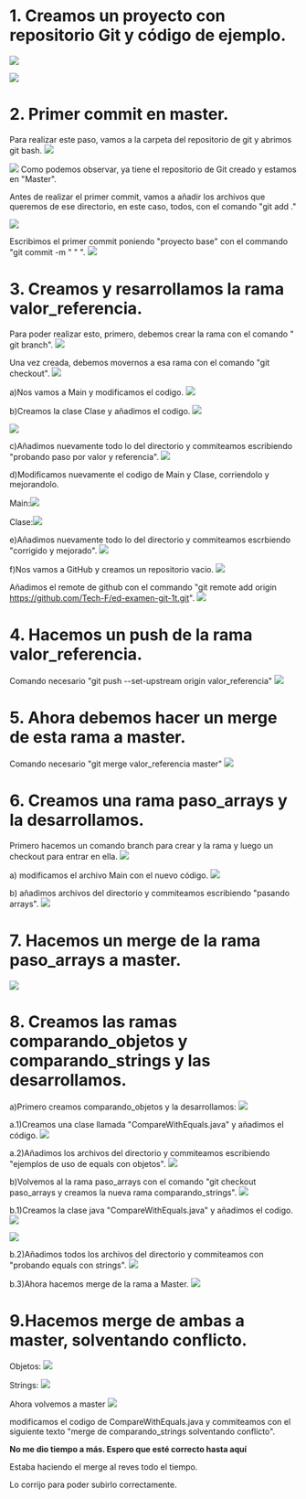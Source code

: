 # 1. Creamos un proyecto con repositorio Git y código de ejemplo.
![](img/img.png)

![](img/img_1.png)

# 2. Primer commit en master.
Para realizar este paso, vamos a la carpeta del repositorio de git y abrimos git bash.
![](img/img_2.png)

![](img/img_3.png)
Como podemos observar, ya tiene el repositorio de Git creado y estamos en "Master".

Antes de realizar el primer commit, vamos a añadir los archivos que queremos de ese directorio, en este caso, todos, con el comando "git add ."

![](img/img_4.png)

Escribimos el primer commit poniendo "proyecto base" con el commando "git commit -m " " ".
![](img/img_5.png)

# 3. Creamos y resarrollamos la rama valor_referencia.
Para poder realizar esto, primero, debemos crear la rama con el comando " git branch".
![](img/img_6.png)

Una vez creada, debemos movernos a esa rama con el comando "git checkout".
![](img/img_7.png)

a)Nos vamos a Main y modificamos el codigo.
![](img/img_8.png)

b)Creamos la clase Clase y añadimos el codigo.
![](img/img_9.png)

![](img/img_10.png)

c)Añadimos nuevamente todo lo del directorio y commiteamos escribiendo "probando paso por valor y referencia".
![](img/img_11.png)

d)Modificamos nuevamente el codigo de Main y Clase, corriendolo y mejorandolo.

Main:![](img/img_12.png)

Clase:![](img/img_13.png)

e)Añadimos nuevamente todo lo del directorio y commiteamos escrbiendo "corrigido y mejorado".
![](img/img_14.png)

f)Nos vamos a GitHub y creamos un repositorio vacio.
![](img/img_15.png)

Añadimos el remote de github con el commando "git remote add origin https://github.com/Tech-F/ed-examen-git-1t.git".
![](img/img_16.png)

# 4. Hacemos un push de la rama valor_referencia.
Comando necesario "git push --set-upstream origin valor_referencia"
![](img/img_17.png)

# 5. Ahora debemos hacer un merge de esta rama a master.
Comando necesario "git merge valor_referencia master"
![](img/img_18.png)

# 6. Creamos una rama paso_arrays y la desarrollamos.
Primero hacemos un comando branch para crear y la rama y luego un checkout para entrar en ella.
![](img/img_19.png)

a) modificamos el archivo Main con el nuevo código.
![](img/img_20.png)

b) añadimos archivos del directorio y commiteamos escribiendo "pasando arrays".
![](img/img_21.png)

# 7. Hacemos un merge de la rama paso_arrays a master.
![](img/img_22.png)

# 8. Creamos las ramas comparando_objetos y comparando_strings y las desarrollamos.
a)Primero creamos comparando_objetos y la desarrollamos:
![](img/img_23.png)

a.1)Creamos una clase llamada "CompareWithEquals.java" y añadimos el código.
![](img/img_24.png)

a.2)Añadimos los archivos del directorio y commiteamos escribiendo "ejemplos de uso de equals con objetos".
![](img/img_25.png)

b)Volvemos al la rama paso_arrays con el comando "git checkout paso_arrays y creamos la nueva rama comparando_strings".
![](img/img_26.png)

b.1)Creamos la clase java "CompareWithEquals.java" y añadimos el codigo.
![](img/img_27.png)

![](img/img_28.png)

b.2)Añadimos todos los archivos del directorio y commiteamos con "probando equals con strings".
![](img/img_29.png)

b.3)Ahora hacemos merge de la rama a Master.
![](img/img_30.png)

# 9.Hacemos merge de ambas a master, solventando conflicto.

Objetos:
![](img/img_31.png)

Strings:
![](img/img_32.png)

Ahora volvemos a master
![](img/img_33.png)

modificamos el codigo de CompareWithEquals.java y commiteamos con el siguiente texto "merge de comparando_strings solventando conflicto".


**No me dio tiempo a más. Espero que esté correcto hasta aquí**

Estaba haciendo el merge al reves todo el tiempo.

Lo corrijo para poder subirlo correctamente.




